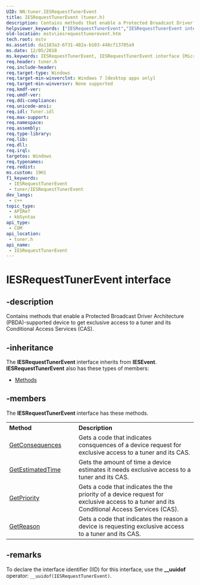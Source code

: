 ```yaml
---
UID: NN:tuner.IESRequestTunerEvent
title: IESRequestTunerEvent (tuner.h)
description: Contains methods that enable a Protected Broadcast Driver Architecture (PBDA)-supported device to get exclusive access to a tuner and its Conditional Access Services (CAS).
helpviewer_keywords: ["IESRequestTunerEvent","IESRequestTunerEvent interface [Microsoft TV Technologies]","IESRequestTunerEvent interface [Microsoft TV Technologies]","described","mstv.iesrequesttunerevent","tuner/IESRequestTunerEvent"]
old-location: mstv\iesrequesttunerevent.htm
tech.root: mstv
ms.assetid: da1183a3-6f31-402a-b103-448cf13705a9
ms.date: 12/05/2018
ms.keywords: IESRequestTunerEvent, IESRequestTunerEvent interface [Microsoft TV Technologies], IESRequestTunerEvent interface [Microsoft TV Technologies],described, mstv.iesrequesttunerevent, tuner/IESRequestTunerEvent
req.header: tuner.h
req.include-header: 
req.target-type: Windows
req.target-min-winverclnt: Windows 7 [desktop apps only]
req.target-min-winversvr: None supported
req.kmdf-ver: 
req.umdf-ver: 
req.ddi-compliance: 
req.unicode-ansi: 
req.idl: Tuner.idl
req.max-support: 
req.namespace: 
req.assembly: 
req.type-library: 
req.lib: 
req.dll: 
req.irql: 
targetos: Windows
req.typenames: 
req.redist: 
ms.custom: 19H1
f1_keywords:
 - IESRequestTunerEvent
 - tuner/IESRequestTunerEvent
dev_langs:
 - c++
topic_type:
 - APIRef
 - kbSyntax
api_type:
 - COM
api_location:
 - tuner.h
api_name:
 - IESRequestTunerEvent
---
```


# IESRequestTunerEvent interface


## -description

Contains methods that enable a Protected Broadcast Driver Architecture (PBDA)-supported device  to get exclusive access to a tuner and its Conditional Access Services (CAS).

## -inheritance

The <b xmlns:loc="http://microsoft.com/wdcml/l10n">IESRequestTunerEvent</b> interface inherits from <b>IESEvent</b>. <b>IESRequestTunerEvent</b> also has these types of members:
<ul>
<li><a href="https://docs.microsoft.com/">Methods</a></li>
</ul>

## -members

The <b>IESRequestTunerEvent</b> interface has these methods.
<table class="members" id="memberListMethods">
<tr>
<th align="left" width="37%">Method</th>
<th align="left" width="63%">Description</th>
</tr>
<tr data="declared;">
<td align="left" width="37%">
<a href="/previous-versions/windows/desktop/api/tuner/nf-tuner-iesrequesttunerevent-getconsequences">GetConsequences</a>
</td>
<td align="left" width="63%">
Gets a code that indicates consquences of a device request for exclusive access to a tuner and its CAS.

</td>
</tr>
<tr data="declared;">
<td align="left" width="37%">
<a href="/previous-versions/windows/desktop/api/tuner/nf-tuner-iesrequesttunerevent-getestimatedtime">GetEstimatedTime</a>
</td>
<td align="left" width="63%">
Gets the amount of time a device estimates it  needs exclusive access to a tuner and its CAS.
          

</td>
</tr>
<tr data="declared;">
<td align="left" width="37%">
<a href="/previous-versions/windows/desktop/api/tuner/nf-tuner-iesrequesttunerevent-getpriority">GetPriority</a>
</td>
<td align="left" width="63%">
Gets a code that indicates the the priority of a device request for exclusive access to a tuner and its Conditional Access Services (CAS).
          

</td>
</tr>
<tr data="declared;">
<td align="left" width="37%">
<a href="/previous-versions/windows/desktop/api/tuner/nf-tuner-iesrequesttunerevent-getreason">GetReason</a>
</td>
<td align="left" width="63%">
Gets a code that indicates the reason a device is requesting exclusive access to a tuner and its CAS.
          

</td>
</tr>
</table>

## -remarks

To declare the interface identifier (IID) for this interface, use the <b>__uuidof</b> operator: <code>__uuidof(IESRequestTunerEvent)</code>.
